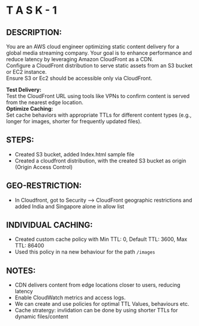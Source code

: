 # T A S K - 1 
## DESCRIPTION:
You are an AWS cloud engineer optimizing static content delivery for a global media streaming company. Your goal is to enhance performance and reduce latency by leveraging Amazon CloudFront as a CDN. <br />
Configure a CloudFront distribution to serve static assets from an S3 bucket or EC2 instance. 
<br />
Ensure S3 or Ec2 should be accessible only via CloudFront. <br />

**Test Delivery:** 
<br />
Test the CloudFront URL using tools like VPNs to confirm content is served from the nearest edge location.
<br />
**Optimize Caching:** 
<br />
Set cache behaviors with appropriate TTLs for different content types (e.g., longer for images, shorter for frequently updated files). 
<br />

## STEPS:
 - Created S3 bucket, added Index.html sample file
 - Created a cloudfront distribution, with the created S3 bucket as origin (Origin Access Control)

## GEO-RESTRICTION:
  - In Cloudfront, got to Security --> CloudFront geographic restrictions and added India and Singapore alone in allow list

## INDIVIDUAL CACHING:
  - Created custom cache policy with Min TTL: 0, Default TTL: 3600, Max TTL: 86400
  - Used this policy in na new behaviour for the path `/images`

## NOTES:
  - CDN delivers content from edge locations closer to users, reducing latency
  - Enable CloudWatch metrics and access logs.
  - We can create and use policies for optimal TTL Values, behaviours etc.
  - Cache stratergy: invlidation can be done by using shorter TTLs for dynamic files/content

